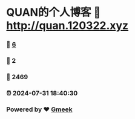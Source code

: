 # QUAN的个人博客 :link: http://quan.120322.xyz 
### :page_facing_up: [6](http://quan.120322.xyz/tag.html) 
### :speech_balloon: 2 
### :hibiscus: 2469 
### :alarm_clock: 2024-07-31 18:40:30 
### Powered by :heart: [Gmeek](https://github.com/Meekdai/Gmeek)
